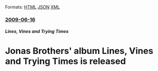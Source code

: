 
Formats: [HTML](/news/2009/06/16/jonas-brothers-album-lines-vines-and-trying-times-is-released.html)  [JSON](/news/2009/06/16/jonas-brothers-album-lines-vines-and-trying-times-is-released.json)  [XML](/news/2009/06/16/jonas-brothers-album-lines-vines-and-trying-times-is-released.xml)  

### [2009-06-16](/news/2009/06/16/index.md)

##### Lines, Vines and Trying Times
#  Jonas Brothers' album Lines, Vines and Trying Times is released



